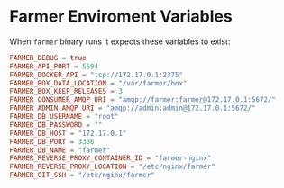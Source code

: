 # Farmer Enviroment Variables
When `farmer` binary runs it expects these variables to exist:
```toml
FARMER_DEBUG = true
FARMER_API_PORT = 5594
FARMER_DOCKER_API = "tcp://172.17.0.1:2375"
FARMER_BOX_DATA_LOCATION = "/var/farmer/box"
FARMER_BOX_KEEP_RELEASES = 3
FARMER_CONSUMER_AMQP_URI = "amqp://farmer:farmer@172.17.0.1:5672/"
FARMER_ADMIN_AMQP_URI = "amqp://admin:admin@172.17.0.1:5672/"
FARMER_DB_USERNAME = "root"
FARMER_DB_PASSWORD = ""
FARMER_DB_HOST = "172.17.0.1"
FARMER_DB_PORT = 3306
FARMER_DB_NAME = "farmer"
FARMER_REVERSE_PROXY_CONTAINER_ID = "farmer-nginx"
FARMER_REVERSE_PROXY_LOCATION = "/etc/nginx/farmer"
FARMER_GIT_SSH = "/etc/nginx/farmer"
```
